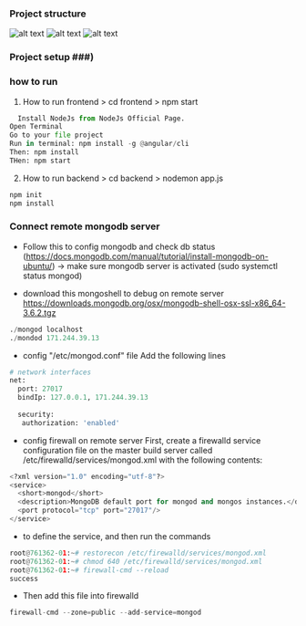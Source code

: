 
### Project structure ###

![alt text](https://bezkoder.com/wp-content/uploads/2020/02/node-js-mongodb-jwt-authentication-architecture.png)
![alt text](https://bezkoder.com/wp-content/uploads/2020/02/node-js-mongodb-jwt-authentication-flow.png)
![alt text](https://bezkoder.com/wp-content/uploads/2020/07/angular-10-jwt-authentication-overview.png)

### Project setup ###)


### how to run ###

1. How to run frontend > cd frontend > npm start
```python
  Install NodeJs from NodeJs Official Page.
Open Terminal
Go to your file project
Run in terminal: npm install -g @angular/cli
Then: npm install
THen: npm start
```
2. How to run backend > cd backend > nodemon app.js
```python
npm init
npm install
```
### Connect remote mongodb server ###

* Follow this to config mongodb and check db status (https://docs.mongodb.com/manual/tutorial/install-mongodb-on-ubuntu/)
-> make sure mongodb server is activated (sudo systemctl status mongod)

* download this mongoshell to debug on remote server
https://downloads.mongodb.org/osx/mongodb-shell-osx-ssl-x86_64-3.6.2.tgz
```python 
./mongod localhost
./mondod 171.244.39.13
```


* config "/etc/mongod.conf" file
Add the following lines
```python
# network interfaces
net:
  port: 27017
  bindIp: 127.0.0.1, 171.244.39.13
  
  security:
   authorization: 'enabled'
```
* config firewall on remote server
First, create a firewalld service configuration file on the master build server called /etc/firewalld/services/mongod.xml with the following contents:
```python 
<?xml version="1.0" encoding="utf-8"?>
<service>
  <short>mongod</short>
  <description>MongoDB default port for mongod and mongos instances.</description>
  <port protocol="tcp" port="27017"/>
</service>
```
* to define the service, and then run the commands
```python
root@761362-01:~# restorecon /etc/firewalld/services/mongod.xml
root@761362-01:~# chmod 640 /etc/firewalld/services/mongod.xml
root@761362-01:~# firewall-cmd --reload
success
```
* Then add this file into firewalld
```python
firewall-cmd --zone=public --add-service=mongod
```
